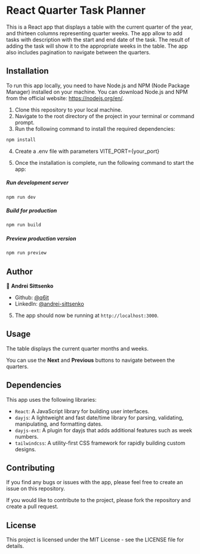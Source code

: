 # React Quarter Task Planner

This is a React app that displays a table with the current quarter of the year, and thirteen columns representing quarter weeks. The app allow to add tasks with description with the start and end date of the task.
The result of adding the task will show it to the appropriate weeks in the table. The app also includes pagination to navigate between the quarters.

## Installation

To run this app locally, you need to have Node.js and NPM (Node Package Manager) installed on your machine. You can download Node.js and NPM from the official website: https://nodejs.org/en/.

1. Clone this repository to your local machine.
2. Navigate to the root directory of the project in your terminal or command prompt.
3. Run the following command to install the required dependencies:

```bash
npm install
```

4. Create a .env file with parameters VITE_PORT={your_port}

5. Once the installation is complete, run the following command to start the app:

##### Run development server

```sh
npm run dev
```

##### Build for production

```sh
npm run build
```

##### Preview production version

```sh
npm run preview
```

## Author

👤 **Andrei Sittsenko**

-   Github: [@q6it](https://github.com/q6it)
-   LinkedIn: [@andrei-sittsenko](https://linkedin.com/in/andrei-sittsenko)

5. The app should now be running at `http://localhost:3000`.

## Usage

The table displays the current quarter months and weeks.

You can use the **Next** and **Previous** buttons to navigate between the quarters.

## Dependencies

This app uses the following libraries:

-   `React`: A JavaScript library for building user interfaces.
-   `dayjs`: A lightweight and fast date/time library for parsing, validating, manipulating, and formatting dates.
-   `dayjs-ext`: A plugin for dayjs that adds additional features such as week numbers.
-   `tailwindcss`: A utility-first CSS framework for rapidly building custom designs.

## Contributing

If you find any bugs or issues with the app, please feel free to create an issue on this repository.

If you would like to contribute to the project, please fork the repository and create a pull request.

## License

This project is licensed under the MIT License - see the LICENSE file for details.
